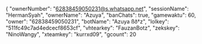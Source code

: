 {
  "ownerNumber": "62838459050231@s.whatsapp.net",
  "sessionName": "HermanSyah",
  "ownerName": "Azuya",
  "banChats": true,
  "gamewaktu": 60,
  "owner": "62838459050231",
  "botName": "Azuya ßð†z",
  "lolkey": "511fc49c7ad4edcecf8653cf",
  "vhtearkey": "FauzanBotz",
  "zekskey": "NinoWangy",
  "xteamkey": "kurrxd09",
  "gcount": 20
